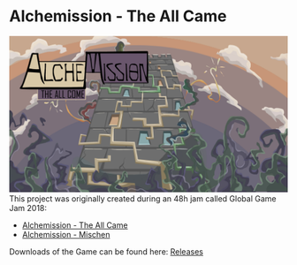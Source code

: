 # Alchemission - The All Came
![Poster](PosterArt.png)
This project was originally created during an 48h jam called Global Game Jam 2018:
* [Alchemission - The All Came](https://globalgamejam.org/2018/games/alchemission-all-come)
* [Alchemission - Mischen](https://globalgamejam.org/2018/games/alchemission-mischen)

Downloads of the Game can be found here: [Releases](https://github.com/TheJP/GlobalGameJam2018Alchemy/releases)
